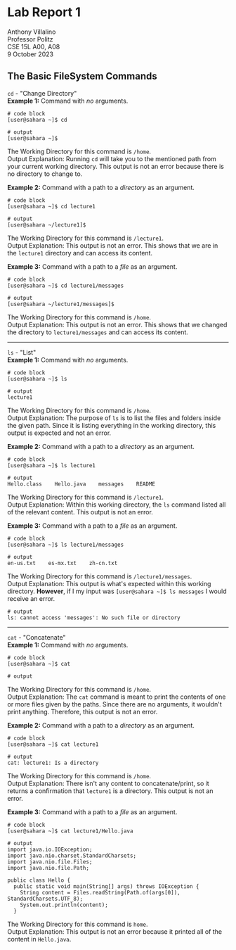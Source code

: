 # Lab Report 1
Anthony Villalino<br>
Professor Politz<br>
CSE 15L A00, A08<br>
9 October 2023

## The Basic FileSystem Commands
`cd` - "Change Directory" <br>
**Example 1:** Command with *no* arguments. <br>
```
# code block
[user@sahara ~]$ cd

# output
[user@sahara ~]$ 
```
The Working Directory for this command is `/home`. <br>
Output Explanation: Running `cd` will take you to the mentioned path from your current working directory. This output is not an error because there is no directory to change to.<br>

**Example 2:** Command with a path to a *directory* as an argument. <br>
```
# code block
[user@sahara ~]$ cd lecture1

# output
[user@sahara ~/lecture1]$ 
```
The Working Directory for this command is `/lecture1`. <br>
Output Explanation: This output is not an error. This shows that we are in the `lecture1` directory and can access its content. <br>

**Example 3:** Command with a path to a *file* as an argument. <br>
```
# code block
[user@sahara ~]$ cd lecture1/messages

# output
[user@sahara ~/lecture1/messages]$ 
``` 
The Working Directory for this command is `/home`. <br>
Output Explanation: This output is not an error. This shows that we changed the directory to `lecture1/messages` and can access its content.<br>

***

`ls` - "List" <br>
**Example 1:** Command with *no* arguments. <br>
```
# code block
[user@sahara ~]$ ls

# output
lecture1
```
The Working Directory for this command is `/home`. <br>
Output Explanation: The purpose of `ls` is to list the files and folders inside the given path. Since it is listing everything in the working directory, this output is expected and not an error. <br>

**Example 2:** Command with a path to a *directory* as an argument. <br>
```
# code block
[user@sahara ~]$ ls lecture1

# output
Hello.class    Hello.java    messages    README
```
The Working Directory for this command is `/lecture1`. <br>
Output Explanation: Within this working directory, the `ls` command listed all of the relevant content. This output is not an error.<br>

**Example 3:** Command with a path to a *file* as an argument. <br>
```
# code block
[user@sahara ~]$ ls lecture1/messages

# output
en-us.txt    es-mx.txt    zh-cn.txt
```
The Working Directory for this command is `/lecture1/messages`. <br>
Output Explanation: This output is what's expected within this working directory. **However**, if I my input was `[user@sahara ~]$ ls messages` I would receive an error. <br>
```
# output
ls: cannot access 'messages': No such file or directory
```
***

`cat` - "Concatenate"<br>
**Example 1:** Command with *no* arguments. <br>
```
# code block
[user@sahara ~]$ cat

# output

```
The Working Directory for this command is `/home`. <br>
Output Explanation: The `cat` command is meant to print the contents of one or more files given by the paths. Since there are no arguments, it wouldn't print anything. Therefore, this output is not an error. <br>

**Example 2:** Command with a path to a *directory* as an argument. <br>
```
# code block
[user@sahara ~]$ cat lecture1

# output
cat: lecture1: Is a directory
```
The Working Directory for this command is `/home`. <br>
Output Explanation: There isn't any content to concatenate/print, so it returns a confirmation that `lecture1` is a directory. This output is not an error. <br>

**Example 3:** Command with a path to a *file* as an argument. <br>
```
# code block
[user@sahara ~]$ cat lecture1/Hello.java

# output
import java.io.IOException;
import java.nio.charset.StandardCharsets;
import java.nio.file.Files;
import java.nio.file.Path;

public class Hello {
  public static void main(String[] args) throws IOException {
    String content = Files.readString(Path.of(args[0]), StandardCharsets.UTF_8);    
    System.out.println(content);
  }
```
The Working Directory for this command is `home`. <br>
Output Explanation: This output is not an error because it printed all of the content in `Hello.java`. <br>
